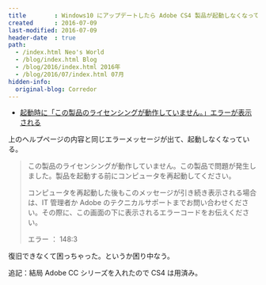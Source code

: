 ```yaml
---
title        : Windows10 にアップデートしたら Adobe CS4 製品が起動しなくなっていた
created      : 2016-07-09
last-modified: 2016-07-09
header-date  : true
path:
  - /index.html Neo's World
  - /blog/index.html Blog
  - /blog/2016/index.html 2016年
  - /blog/2016/07/index.html 07月
hidden-info:
  original-blog: Corredor
---
```


- [起動時に「この製品のライセンシングが動作していません。」エラーが表示される](https://helpx.adobe.com/jp/x-productkb/global/234850.html)

上のヘルプページの内容と同じエラーメッセージが出て、起動しなくなっている。

> この製品のライセンシングが動作していません。この製品で問題が発生しました。製品を起動する前にコンピュータを再起動してください。
> 
> コンピュータを再起動した後もこのメッセージが引き続き表示される場合は、IT 管理者か Adobe のテクニカルサポートまでお問い合わせください。その際に、この画面の下に表示されるエラーコードをお伝えください。
> 
> エラー ： 148:3

復旧できなくて困っちゃった。というか困り中なう。

追記：結局 Adobe CC シリーズを入れたので CS4 は用済み。
